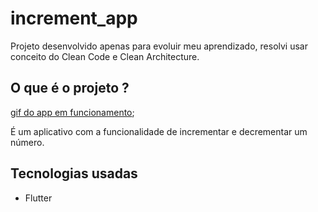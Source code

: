 # increment_app

Projeto desenvolvido apenas para evoluir meu aprendizado, resolvi usar conceito do Clean Code e Clean Architecture.

## O que é o projeto ?

[gif do app em funcionamento](counter_app.gif);

É um aplicativo com a funcionalidade de incrementar e decrementar um número.

## Tecnologias usadas

- Flutter

